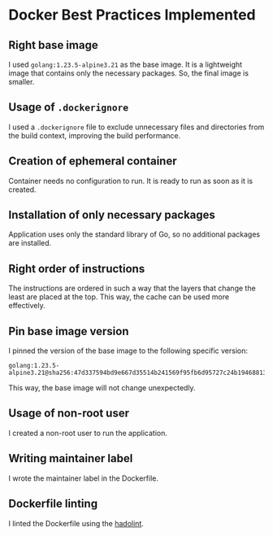 # Docker Best Practices Implemented

## Right base image

I used `golang:1.23.5-alpine3.21` as the base image.
It is a lightweight image that contains only the necessary packages.
So, the final image is smaller.

## Usage of `.dockerignore`

I used a `.dockerignore` file to exclude unnecessary files and directories
from the build context, improving the build performance.

## Creation of ephemeral container

Container needs no configuration to run. It is ready to run as soon as it is created.

## Installation of only necessary packages

Application uses only the standard library of Go, so no additional packages are installed.

## Right order of instructions

The instructions are ordered in such a way that
the layers that change the least are placed at the top.
This way, the cache can be used more effectively.

## Pin base image version

I pinned the version of the base image to the following specific version:

```
golang:1.23.5-alpine3.21@sha256:47d337594bd9e667d35514b241569f95fb6d95727c24b19468813d596d5ae596
```

This way, the base image will not change unexpectedly.

## Usage of non-root user

I created a non-root user to run the application.

## Writing maintainer label

I wrote the maintainer label in the Dockerfile.

## Dockerfile linting

I linted the Dockerfile using the [hadolint](https://hadolint.github.io/hadolint/).
